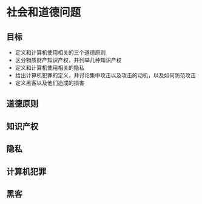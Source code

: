 # 社会和道德问题

## 目标

- 定义和计算机使用相关的三个道德原则
- 区分物质财产知识产权，并列举几种知识产权
- 定义和计算机使用相关的隐私
- 给出计算机犯罪的定义，并讨论集中攻击以及攻击的动机，以及如何防范攻击
- 定义黑客以及他们造成的损害

## 道德原则

## 知识产权

## 隐私

## 计算机犯罪

## 黑客
